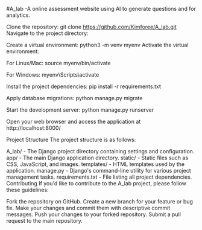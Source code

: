 #A_lab
-A online assessment website using AI to generate questions and for analytics.

Clone the repository:
git clone https://github.com/Kimforee/A_lab.git
Navigate to the project directory:

Create a virtual environment:
python3 -m venv myenv
Activate the virtual environment:

For Linux/Mac:
source myenv/bin/activate

For Windows:
myenv\Scripts\activate

Install the project dependencies:
pip install -r requirements.txt

Apply database migrations:
python manage.py migrate

Start the development server:
python manage.py runserver

Open your web browser and access the application at http://localhost:8000/

Project Structure
The project structure is as follows:

A_lab/ - The Django project directory containing settings and configuration.
app/ - The main Django application directory.
static/ - Static files such as CSS, JavaScript, and images.
templates/ - HTML templates used by the application.
manage.py - Django's command-line utility for various project management tasks.
requirements.txt - File listing all project dependencies.
Contributing
If you'd like to contribute to the A_lab project, please follow these guidelines:

Fork the repository on GitHub.
Create a new branch for your feature or bug fix.
Make your changes and commit them with descriptive commit messages.
Push your changes to your forked repository.
Submit a pull request to the main repository.
